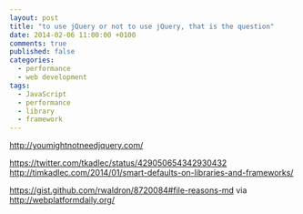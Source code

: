 ```yaml
---
layout: post
title: "to use jQuery or not to use jQuery, that is the question"
date: 2014-02-06 11:00:00 +0100
comments: true
published: false
categories: 
  - performance
  - web development
tags:
  - JavaScript
  - performance
  - library
  - framework
---
```


http://youmightnotneedjquery.com/

https://twitter.com/tkadlec/status/429050654342930432
http://timkadlec.com/2014/01/smart-defaults-on-libraries-and-frameworks/


https://gist.github.com/rwaldron/8720084#file-reasons-md
via http://webplatformdaily.org/